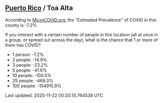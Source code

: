 
## [Puerto Rico](/united-states/puerto-rico) / Toa Alta

According to [MicroCOVID.org](http://microcovid.org),
the "Estimated Prevalence" of COVID in this county is -7.2%

If you interact with a certain number of people in this location
(all at once in a group, or spread out across the day), what is the chance that
1 or more of them has COVID?

- 1 person: -7.2%
- 2 people: -14.9%
- 3 people: -23.2%
- 5 people: -41.6%
- 10 people: -100.5%
- 25 people: -469.3%
- 100 people: -104915.9%

Last updated: 2020-11-22 00:20:10.764538 UTC
